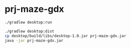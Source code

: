 # prj-maze-gdx
```bash
./gradlew desktop:run

./gradlew desktop:dist
cp desktop/build/libs/desktop-1.0.jar prj-maze-gdx.jar
java -jar prj-maze-gdx.jar
```
